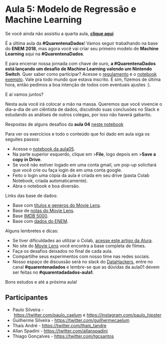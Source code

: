 Aula 5: Modelo de Regressão e Machine Learning
==============================================

Se você ainda não assistiu a quarta aula, [**clique aqui**](https://www.alura.com.br/quarentenadados/aula04-estatisticas-correlacoes-enem)

É a última aula da **#QuarentenaDados**! Vamos seguir trabalhando na base do **ENEM 2018**, mas agora você vai criar seu primeiro modelo de **Machine Learning** aqui na **#QuarentenaDados**.

E para encerrar nossa jornada com chave de ouro, **a #QuarentenaDados está lançando um desafio de Machine Learning valendo um Nintendo Switch**. Quer saber como participar? Acesse o [regulamento](https://bit.ly/regulamento-desafio-qdados) e o [notebook exemplo](https://colab.research.google.com/drive/1YVEM0uwtGBkm6EydYMqP0tyJN49Cm7XF). Vale pra todo mundo que estava inscrito. E sim, fizemos de última hora, então pedimos a boa intenção de todos com eventuais ajustes :).

E aí vamos juntos?

Nesta aula você irá colocar a mão na massa. Queremos que você vivencie o dia-a-dia de um ciêntista de dados, discutindo suas conclusões no Slack e estudando as análises de outros colegas, por isso não haverá gabarito.

Respostas de alguns desafios da **aula 04** [neste notebook](https://colab.research.google.com/drive/19mGaQ_DLuTLCIc7CJfZgGbjVi9uYxd3V)

Para ver os exercícios e todo o conteúdo que foi dado em aula siga os seguites passos:

-   Acesse o [notebook da aula05](https://colab.research.google.com/drive/1TwElIw6D77oQF4IUS9uDGeXr0C0ivtFg).
-   Na parte superior esquerdo, clique em >**File**, logo depois em >**Save a copy in Drive**.
-   Se você não estiver logado em uma conta gmail, um pop-up solicitará que você crie ou faça login de em uma conta google.
-   Feito o login uma cópia da aula é criada em seu drive (pasta Colab Notebook, criada automaticamente).
-   Abra o notebook e boa diversão.

Links das base de dados:

-   Base com [títulos e generos do Movie Lens](https://raw.githubusercontent.com/alura-cursos/introducao-a-data-science/master/aula0/ml-latest-small/movies.csv).
-   Base de [notas do Movie Lens](https://github.com/alura-cursos/introducao-a-data-science/blob/master/aula0/ml-latest-small/ratings.csv?raw=true).
-   Base [IMDB 5000](https://gist.githubusercontent.com/guilhermesilveira/24e271e68afe8fd257911217b88b2e07/raw/e70287fb1dcaad4215c3f3c9deda644058a616bc/movie_metadata.csv).
-   Base com [dados do ENEM](https://github.com/guilhermesilveira/enem-2018/blob/master/MICRODADOS_ENEM_2018_SAMPLE_43278.csv?raw=true).

Alguns lembretes e dicas:

-   Se tiver dificuldades ao utilizar o Colab, [acesse este artigo da Alura](https://www.alura.com.br/artigos/google-colab-o-que-e-e-como-usar).
-   No site do [Movie Lens](https://grouplens.org/datasets/movielens/) você encontra a base completa de filmes.
-   Faça os desafios deixados no final de cada aula.
-   Compartilhe seus experimentos com nosso time nas redes sociais.
-   Nosso espaço de discussão será no slack do [DataHackers](https://datahackers.com.br/), entre no canal **#quarentenadados** e lembre-se que as dúvidas da aula01 devem ser feitas no **#quarentadadados-aula1**.

Bons estudos e até a próxima aula!

Participantes
-------------

-   Paulo Silveira - <https://twitter.com/paulo_caelum> e <https://instagram.com/paulo_hipster>
-   Guilherme Silveira - <https://twitter.com/guilhermecaelum>
-   Thais André - <https://twitter.com/thais_tandre>
-   Allan Spadini - <https://twitter.com/allanspadini>
-   Thiago Gonçalves - <https://twitter.com/tgcsantos>

